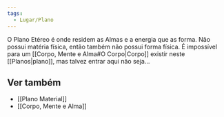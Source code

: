 ```yaml
---
tags:
  - Lugar/Plano
---
```

O Plano Etéreo é onde residem as Almas e a energia que as forma. Não possui matéria física, então também não possui forma física. É impossível para um [[Corpo, Mente e Alma#O Corpo|Corpo]] existir neste [[Planos|plano]], mas talvez entrar aqui não seja...

## Ver também

- [[Plano Material]]
- [[Corpo, Mente e Alma]]
